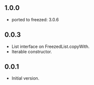 ## 1.0.0

- ported to freezed: 3.0.6

## 0.0.3

- List interface on FreezedList.copyWith.
- Iterable constructor.

## 0.0.1

- Initial version.
